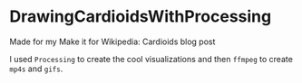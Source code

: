 # DrawingCardioidsWithProcessing
Made for my Make it for Wikipedia: Cardioids blog post

I used `Processing` to create the cool visualizations and then `ffmpeg` to create `mp4s` and `gifs`.
